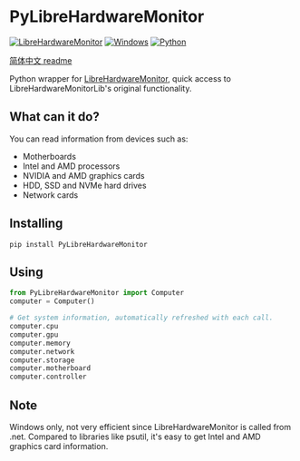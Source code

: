 # PyLibreHardwareMonitor
[![LibreHardwareMonitor](https://img.shields.io/badge/LibreHardwareMonitor-All%20Releases-3eb910)](https://github.com/LibreHardwareMonitor/LibreHardwareMonitor) [![Windows](https://img.shields.io/badge/Windows-10%20&%2011-blue)]() [![Python](https://img.shields.io/badge/Python-3.6+-e14d43)]()

[简体中文 readme](https://github.com/EVA-JianJun/PyLibreHardwareMonitor/blob/main/README.cn.md)

Python wrapper for [LibreHardwareMonitor](https://github.com/LibreHardwareMonitor/LibreHardwareMonitor), quick access to LibreHardwareMonitorLib's original functionality.

## What can it do?
You can read information from devices such as:
- Motherboards
- Intel and AMD processors
- NVIDIA and AMD graphics cards
- HDD, SSD and NVMe hard drives
- Network cards

## Installing
``` shell
pip install PyLibreHardwareMonitor
```

## Using
``` Python
from PyLibreHardwareMonitor import Computer
computer = Computer()

# Get system information, automatically refreshed with each call.
computer.cpu
computer.gpu
computer.memory
computer.network
computer.storage
computer.motherboard
computer.controller
```

## Note
Windows only, not very efficient since LibreHardwareMonitor is called from .net. Compared to libraries like psutil, it's easy to get Intel and AMD graphics card information.